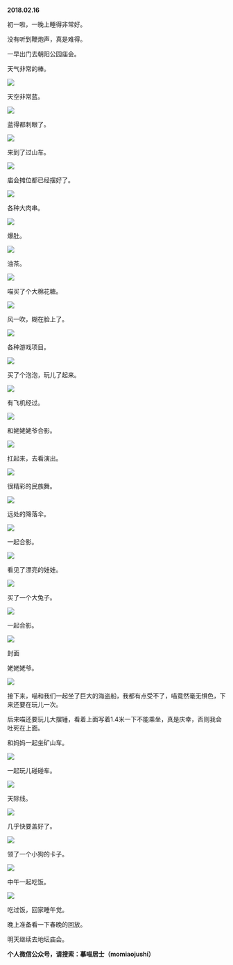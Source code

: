 
          
            
**2018.02.16**

初一啦，一晚上睡得非常好。

没有听到鞭炮声，真是难得。

一早出门去朝阳公园庙会。

天气非常的棒。




![](//upload-images.jianshu.io/upload_images/51001-ad71348a6ffba28f.jpg)




天空非常蓝。




![](//upload-images.jianshu.io/upload_images/51001-19019f72f8684fb9.jpg)




蓝得都刺眼了。




![](//upload-images.jianshu.io/upload_images/51001-95327eaec1adfbaf.jpg)




来到了过山车。




![](//upload-images.jianshu.io/upload_images/51001-fcc6e338b4412739.jpg)




庙会摊位都已经摆好了。




![](//upload-images.jianshu.io/upload_images/51001-c2cf03fdb9be414f.jpg)




各种大肉串。




![](//upload-images.jianshu.io/upload_images/51001-2dab400a243ba7c3.jpg)




爆肚。




![](//upload-images.jianshu.io/upload_images/51001-2b3e7bdd6529899f.jpg)




油茶。




![](//upload-images.jianshu.io/upload_images/51001-63039dccbc6fabb3.jpg)




喵买了个大棉花糖。




![](//upload-images.jianshu.io/upload_images/51001-787de83516b3ea35.jpg)




风一吹，糊在脸上了。




![](//upload-images.jianshu.io/upload_images/51001-5f8228140826ca5c.jpg)




各种游戏项目。




![](//upload-images.jianshu.io/upload_images/51001-85e229a3b46ff459.jpg)




买了个泡泡，玩儿了起来。




![](//upload-images.jianshu.io/upload_images/51001-17e8bd201f5398f4.jpg)




有飞机经过。




![](//upload-images.jianshu.io/upload_images/51001-b0fcab62362f3ca9.jpg)




和姥姥姥爷合影。




![](//upload-images.jianshu.io/upload_images/51001-80b84a454a6a17b1.jpg)




扛起来，去看演出。




![](//upload-images.jianshu.io/upload_images/51001-7b0f168eb6286535.jpg)




很精彩的民族舞。




![](//upload-images.jianshu.io/upload_images/51001-bfce3c1f04a5a79a.jpg)




远处的降落伞。




![](//upload-images.jianshu.io/upload_images/51001-1ab662c32bfe2bdb.jpg)




一起合影。




![](//upload-images.jianshu.io/upload_images/51001-59f1213fd3d69576.jpg)




看见了漂亮的娃娃。




![](//upload-images.jianshu.io/upload_images/51001-1a76d459834a6b97.jpg)




买了一个大兔子。




![](//upload-images.jianshu.io/upload_images/51001-508d4857b7cfff51.jpg)




一起合影。




![](//upload-images.jianshu.io/upload_images/51001-e71d7f31f13f20ce.jpg)

封面


姥姥姥爷。




![](//upload-images.jianshu.io/upload_images/51001-49fef2997c532e22.jpg)




接下来，喵和我们一起坐了巨大的海盗船，我都有点受不了，喵竟然毫无惧色，下来还要在玩儿一次。

后来喵还要玩儿大摆锤，看着上面写着1.4米一下不能乘坐，真是庆幸，否则我会吐死在上面。

和妈妈一起坐矿山车。




![](//upload-images.jianshu.io/upload_images/51001-7184afb45f21bb0f.jpg)




一起玩儿碰碰车。




![](//upload-images.jianshu.io/upload_images/51001-701d6adf1cd5ffd8.jpg)




天际线。




![](//upload-images.jianshu.io/upload_images/51001-64ca5b3277946b73.jpg)




几乎快要盖好了。




![](//upload-images.jianshu.io/upload_images/51001-3471d2bff87547b9.jpg)




领了一个小狗的卡子。




![](//upload-images.jianshu.io/upload_images/51001-266054b10af2f69a.jpg)




中午一起吃饭。




![](//upload-images.jianshu.io/upload_images/51001-21796730edb746e0.jpg)




吃过饭，回家睡午觉。

晚上准备看一下春晚的回放。

明天继续去地坛庙会。


**个人微信公众号，请搜索：摹喵居士（momiaojushi）**

          
        